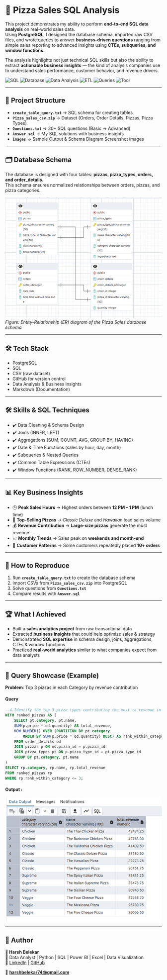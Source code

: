# 🍕 Pizza Sales SQL Analysis  

This project demonstrates my ability to perform **end-to-end SQL data analysis** on real-world sales data.  
Using **PostgreSQL**, I designed the database schema, imported raw CSV files, and wrote queries to answer **business-driven questions** ranging from simple sales reporting to advanced insights using **CTEs, subqueries, and window functions**.  

The analysis highlights not just technical SQL skills but also the ability to extract **actionable business insights** — the kind of analysis companies use to understand sales performance, customer behavior, and revenue drivers.  

![SQL](https://img.shields.io/badge/Language-SQL-blue)
![Database](https://img.shields.io/badge/Database-PostgreSQL-green)
![Data Analysis](https://img.shields.io/badge/Focus-Data_Analysis-orange)
![ETL](https://img.shields.io/badge/Process-ETL-yellow)
![Queries](https://img.shields.io/badge/Queries-Advanced_SQL-purple)
![Tool](https://img.shields.io/badge/Tool-dbdiagram.io-lightgrey)

---

## 📂 Project Structure  

- **`create_table_query.txt`** → SQL schema for creating tables  
- **`Pizza_sales_csv.zip`** → Dataset (Orders, Order Details, Pizzas, Pizza Types)  
- **`Questions.txt`** → 30+ SQL questions (Basic → Advanced)  
- **`Answer.sql`** → My SQL solutions with business insights  
- **`images`** → Sample Output & Schema Diagram Screenshot images 

---

## 🗂️ Database Schema  

The database is designed with four tables: **pizzas, pizza_types, orders, and order_details**.  
This schema ensures normalized relationships between orders, pizzas, and pizza categories.  

![Database Schema](images/Schema_diagram.png)  
*Figure: Entity-Relationship (ER) diagram of the Pizza Sales database schema*

---

## 🛠️ Tech Stack
- PostgreSQL  
- SQL  
- CSV (raw dataset)  
- GitHub for version control  
- Data Analysis & Business Insights  
- Markdown (Documentation)  

---

## 🛠️ Skills & SQL Techniques  

- ✔️ Data Cleaning & Schema Design
- ✔️ Joins (INNER, LEFT)
- ✔️ Aggregations (SUM, COUNT, AVG, GROUP BY, HAVING)
- ✔️ Date & Time Functions (sales by hour, day, month)
- ✔️ Subqueries & Nested Queries
- ✔️ Common Table Expressions (CTEs)
- ✔️ Window Functions (RANK, ROW_NUMBER, DENSE_RANK)

---

## 📊 Key Business Insights  

- 🕑 **Peak Sales Hours** → Highest orders between **12 PM – 1 PM** (lunch time)  
- 🍕 **Top-Selling Pizzas** → *Classic Deluxe* and *Hawaiian* lead sales volume  
- 💰 **Revenue Contribution** → **Large-size pizzas** generate the most revenue  
- 📈 **Monthly Trends** → Sales peak on **weekends and month-end**  
- 👥 **Customer Patterns** → Some customers repeatedly placed **10+ orders**  

---

## 🚀 How to Reproduce  

1. Run **`create_table_query.txt`** to create the database schema  
2. Import CSVs from **`Pizza_sales_csv.zip`** into PostgreSQL  
3. Solve questions from **`Questions.txt`**  
4. Compare results with **`Answer.sql`**  

---

## 🏆 What I Achieved  
- Built a **sales analytics project** from raw transactional data  
- Extracted **business insights** that could help optimize sales & strategy  
- Demonstrated **SQL expertise** in schema design, joins, aggregations, CTEs & window functions  
- Practiced **real-world analytics** similar to what companies expect from data analysts  


---

## 📝 Query Showcase (Example)

**Problem**: Top 3 pizzas in each Category by revenue contribution

#### Query
```sql 
--4.Identify the top 3 pizza types contributing the most to revenue in each category.
WITH ranked_pizzas AS (
	SELECT pt.category, pt.name,
	SUM(p.price * od.quantity) AS total_revenue,
	ROW_NUMBER() OVER (PARTITION BY pt.category 
		ORDER BY SUM(p.price * od.quantity) DESC) AS rank_within_category
	FROM order_details od
	JOIN pizzas p ON od.pizza_id = p.pizza_id
	JOIN pizza_types pt ON p.pizza_type_id = pt.pizza_type_id
	GROUP BY pt.category, pt.name
)
SELECT rp.category, rp.name, rp.total_revenue
FROM ranked_pizzas rp
WHERE rp.rank_within_category <= 3;
```

#### Output :
![Top 3 Pizzas](images/top_pizzas.png)  

---

## 🧠 Author

**👤 Harsh Belekar**  
📍 Data Analyst | Python | SQL | Power BI | Excel | Data Visualization  
🔗 [LinkedIn](https://www.linkedin.com/in/harshbelekar) | [GitHub](https://github.com/Harsh-Belekar)

📧 **harshbelekar74@gmail.com**

